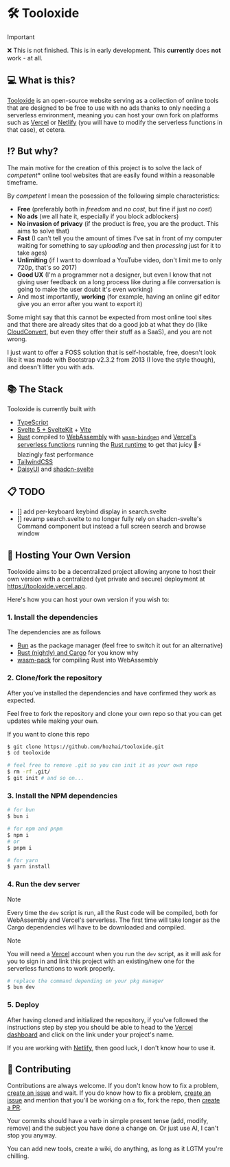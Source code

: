 # 🛠️ Tooloxide

> [!IMPORTANT]
> ❌ This is not finished. This is in early development. This __**currently**__ does **not** work - at all.

## 💻 What is this?

[Tooloxide](https://github.com/hozhai/tooloxide) is an open-source website serving as a collection of online tools that are designed to be free to use with no ads thanks to only needing a serverless environment, meaning you can host your own fork on platforms such as [Vercel](https://vercel.com/) or [Netlify](https://netlify.com/) (you will have to modify the serverless functions in that case), et cetera.

## ⁉️ But why?
The main motive for the creation of this project is to solve the lack of *competent** online tool websites that are easily found within a reasonable timeframe.

By *competent* I mean the posession of the following simple characteristics:
- **Free** (preferably both in *freedom* and *no cost*, but fine if just *no cost*)
- **No ads** (we all hate it, especially if you block adblockers)
- **No invasion of privacy** (if the product is free, you are the product. This aims to solve that)
- **Fast** (I can't tell you the amount of times I've sat in front of my computer waiting for something to say *uploading* and then *processing* just for it to take ages)
- **Unlimiting** (if I want to download a YouTube video, don't limit me to only 720p, that's so 2017)
- **Good UX** (I'm a programmer not a designer, but even I know that not giving user feedback on a long process like during a file conversation is going to make the user doubt it's even working)
- And most importantly, **working** (for example, having an online gif editor give you an error after you want to export it)

Some might say that this cannot be expected from most online tool sites and that there are already sites that do a good job at what they do (like [CloudConvert](https://cloudconvert.com/), but even they offer their stuff as a SaaS), and you are not wrong.

I just want to offer a FOSS solution that is self-hostable, free, doesn't look like it was made with Bootstrap v2.3.2 from 2013 (I love the style though), and doesn't litter you with ads.

## 📚 The Stack

Tooloxide is currently built with
- [TypeScript](https://www.typescriptlang.org/) 
- [Svelte 5 + SvelteKit](https://svelte.dev/) + [Vite](https://vite.dev/)
- [Rust](https://www.rust-lang.org/) compiled to [WebAssembly](https://webassembly.org/) with [`wasm-bindgen`](https://github.com/rustwasm/wasm-bindgen) and [Vercel's serverless functions](https://vercel.com/docs/functions) running the [Rust runtime](https://github.com/vercel-community/rust) to get that juicy 🦀⚡️ blazingly fast performance
- [TailwindCSS](https://tailwindcss.com/)
- [DaisyUI](https://daisyui.com/) and [shadcn-svelte](https://www.shadcn-svelte.com/)

## 📋 TODO

- [] add per-keyboard keybind display in search.svelte
- [] revamp search.svelte to no longer fully rely on shadcn-svelte's Command component but instead a full screen search and browse window

## 🚀 Hosting Your Own Version

Tooloxide aims to be a decentralized project allowing anyone to host their own version with a centralized (yet private and secure) deployment at <https://tooloxide.vercel.app>.

Here's how you can host your own version if you wish to:

### 1. Install the dependencies

The dependencies are as follows

- [Bun](https://bun.sh/) as the package manager (feel free to switch it out for an alternative)
- [Rust (nightly) and Cargo](https://www.rust-lang.org/) for you know why
- [wasm-pack](https://github.com/rustwasm/wasm-pack) for compiling Rust into WebAssembly

### 2. Clone/fork the repository

After you've installed the dependencies and have confirmed they work as expected.

Feel free to fork the repository and clone your own repo so that you can get updates while making your own.

If you want to clone this repo

```sh
$ git clone https://github.com/hozhai/tooloxide.git
$ cd tooloxide

# feel free to remove .git so you can init it as your own repo
$ rm -rf .git/
$ git init # and so on...
```

### 3. Install the NPM dependencies

```sh
# for bun
$ bun i

# for npm and pnpm
$ npm i
# or
$ pnpm i

# for yarn
$ yarn install
```

### 4. Run the dev server

> [!NOTE]
> Every time the `dev` script is run, all the Rust code will be compiled, both for WebAssembly and Vercel's serverless. The first time will take longer as the Cargo dependencies wll have to be downloaded and compiled.

> [!NOTE]
> You will need a [Vercel](https://vercel.com/) account when you run the `dev` script, as it will ask for you to sign in and link this project with an existing/new one for the serverless functions to work properly.

```sh
# replace the command depending on your pkg manager
$ bun dev
```

### 5. Deploy

After having cloned and initialized the repository, if you've followed the instructions step by step you should be able to head to the [Vercel dashboard](https://vercel.com/) and click on the link under your project's name.

If you are working with [Netlify](https://netlify.com/), then good luck, I don't know how to use it.

## 🌱 Contributing

Contributions are always welcome. If you don't know how to fix a problem, [create an issue](https://github.com/hozhai/tooloxide/issues/new) and wait. If you do know how to fix a problem, [create an issue](https://github.com/hozhai/tooloxide/issues/new) and mention that you'll be working on a fix, fork the repo, then [create a PR](https://github.com/hozhai/tooloxide/compare).

Your commits should have a verb in simple present tense (add, modify, remove) and the subject you have done a change on. Or just use AI, I can't stop you anyway.

You can add new tools, create a wiki, do anything, as long as it LGTM you're chilling.